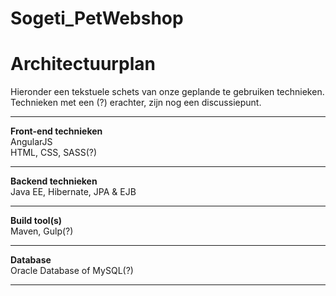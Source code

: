 # Sogeti_PetWebshop

# Architectuurplan
Hieronder een tekstuele schets van onze geplande te gebruiken technieken.
Technieken met een (?) erachter, zijn nog een discussiepunt.

_________________________________

**Front-end technieken**  
AngularJS  
HTML, CSS, SASS(?)  
_________________________________

**Backend technieken**   
Java EE, Hibernate, JPA & EJB  
_________________________________
  
**Build tool(s)**   
Maven, Gulp(?) 
_________________________________

**Database**  
Oracle Database of MySQL(?) 

_________________________________
